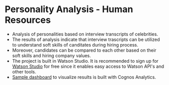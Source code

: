 # Personality Analysis - Human Resources
- Analysis of personalities based on interview transcripts of celebrities.
- The results of analysis indicate that interview trascripts can be utilized to understand soft skills of canditates during hiring process.
- Moreover, candidates can be compared to each other based on their soft skills and hiring company values.
- The project is built in Watson Studio. It is recommended to sign up for <a href="https://www.ibm.com/cloud/watson-studio">Watson Studio</a> for free since it enables easy access to Watson API's and other tools.
- [Sample dashboard](https://dataplatform.cloud.ibm.com/dashboards/4e72ca8a-3519-4627-ac7c-d94493fa1e66/view/5f67dc1621a93d904ec3dce407cc2d507c362759b3bbd152d3d67b4906357697f36a1a93c82d480fd916036af6ef170dc9) to visualize results is built with Cognos Analytics.
